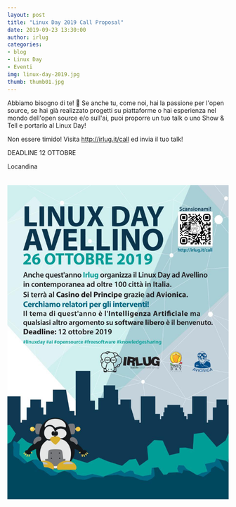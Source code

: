 ```yaml
---
layout: post
title: "Linux Day 2019 Call Proposal"
date: 2019-09-23 13:30:00
author: irlug
categories:
- blog
- Linux Day
- Eventi
img: linux-day-2019.jpg
thumb: thumb01.jpg
---
```


Abbiamo bisogno di te! 🐧
Se anche tu, come noi, hai la passione per l'open source, se hai già realizzato progetti su piattaforme o hai esperienza nel mondo dell'open source e/o sull'ai, puoi proporre un tuo talk o uno Show & Tell e portarlo al Linux Day!

Non essere timido! Visita http://irlug.it/call ed invia il tuo talk!

DEADLINE 12 OTTOBRE


<p>Locandina</p>

<img src='/assets/img/events/LD19Call.jpg' class="img-responsive"  style="margin-top: 20px; margin-bottom: 20px;"/>
